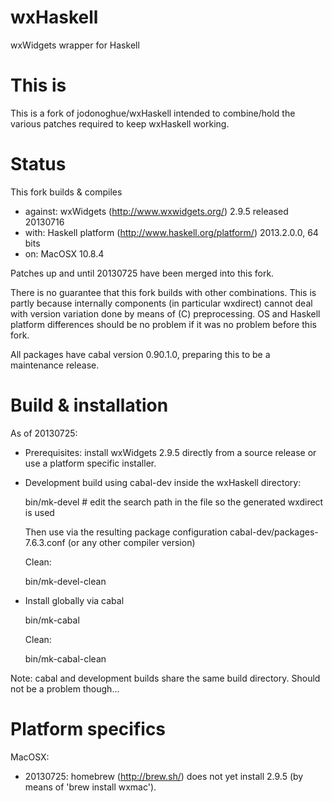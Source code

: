 wxHaskell
=========

wxWidgets wrapper for Haskell

This is
=======

This is a fork of jodonoghue/wxHaskell intended to combine/hold the various patches required to keep wxHaskell working.

Status
======

This fork builds & compiles
- against: wxWidgets (http://www.wxwidgets.org/) 2.9.5 released 20130716
- with: Haskell platform (http://www.haskell.org/platform/) 2013.2.0.0, 64 bits
- on: MacOSX 10.8.4

Patches up and until 20130725 have been merged into this fork.

There is no guarantee that this fork builds with other combinations.
This is partly because internally components (in particular wxdirect)
cannot deal with version variation done by means of (C) preprocessing.
OS and Haskell platform differences should be no problem if it was no problem before this fork.

All packages have cabal version 0.90.1.0, preparing this to be a maintenance release.

Build & installation
====================

As of 20130725:
- Prerequisites: install wxWidgets 2.9.5 directly from a source release or use a platform specific installer.

- Development build using cabal-dev inside the wxHaskell directory:

    bin/mk-devel	# edit the search path in the file so the generated wxdirect is used

  Then use via the resulting package configuration cabal-dev/packages-7.6.3.conf (or any other compiler version)
  
  Clean:
  
    bin/mk-devel-clean

- Install globally via cabal

    bin/mk-cabal

  Clean:
  
    bin/mk-cabal-clean

Note: cabal and development builds share the same build directory. Should not be a problem though...


Platform specifics
==================

MacOSX:
- 20130725: homebrew (http://brew.sh/) does not yet install 2.9.5 (by means of 'brew install wxmac').
